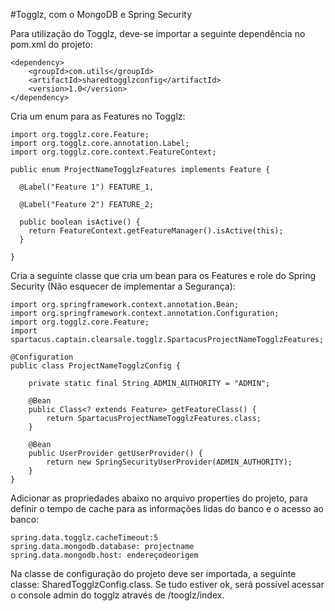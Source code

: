 #Togglz, com o MongoDB e Spring Security
 
Para utilização do Togglz, deve-se importar a seguinte dependência no pom.xml do projeto:

```
<dependency>
	<groupId>com.utils</groupId>
	<artifactId>sharedtogglzconfig</artifactId>
	<version>1.0</version>
</dependency>
```
Cria um enum para as Features no Togglz:

```
import org.togglz.core.Feature;
import org.togglz.core.annotation.Label;
import org.togglz.core.context.FeatureContext;
 
public enum ProjectNameTogglzFeatures implements Feature {
 
  @Label("Feature 1") FEATURE_1,
 
  @Label("Feature 2") FEATURE_2;
 
  public boolean isActive() {
    return FeatureContext.getFeatureManager().isActive(this);
  }
 
}
```
 
Cria a seguinte classe que cria um bean para os Features e role do Spring Security (Não esquecer de implementar a Segurança):

```
import org.springframework.context.annotation.Bean;
import org.springframework.context.annotation.Configuration;
import org.togglz.core.Feature;
import spartacus.captain.clearsale.togglz.SpartacusProjectNameTogglzFeatures;
 
@Configuration
public class ProjectNameTogglzConfig {
 
    private static final String ADMIN_AUTHORITY = "ADMIN";
 
    @Bean
    public Class<? extends Feature> getFeatureClass() {
        return SpartacusProjectNameTogglzFeatures.class;
    }
 
    @Bean
    public UserProvider getUserProvider() {
        return new SpringSecurityUserProvider(ADMIN_AUTHORITY);
    }
}
```

Adicionar as propriedades abaixo no arquivo properties do projeto, para definir o tempo de cache para as informações lidas do banco e o acesso ao banco:

```
spring.data.togglz.cacheTimeout:5
spring.data.mongodb.database: projectname
spring.data.mongodb.host: endereçodeorigem
```

Na classe de configuração do projeto deve ser importada, a seguinte classe: SharedTogglzConfig.class. Se tudo estiver ok, será possível acessar o console admin do togglz através de /tooglz/index.
 


